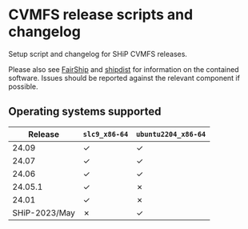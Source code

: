 # CVMFS release scripts and changelog

Setup script and changelog for SHiP CVMFS releases.

Please also see [FairShip](https://github.com/ShipSoft/FairShip) and [shipdist](https://github.com/ShipSoft/shipdist) for information on the contained software.
Issues should be reported against the relevant component if possible.

## Operating systems supported

| Release | `slc9_x86-64` | `ubuntu2204_x86-64` |
|---|---|---|
| 24.09 | &check; | &check; |
| 24.07 | &check; | &check; |
| 24.06 | &check; | &check; |
| 24.05.1 | &check; | &cross; |
| 24.01 | &check; | &cross; |
| SHiP-2023/May | &cross; | &check; |
